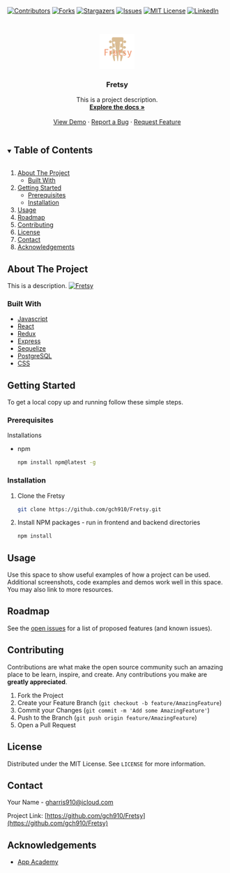 [![Contributors][contributors-shield]][contributors-url]
[![Forks][forks-shield]][forks-url]
[![Stargazers][stars-shield]][stars-url]
[![Issues][issues-shield]][issues-url]
[![MIT License][license-shield]][license-url]
[![LinkedIn][linkedin-shield]][linkedin-url]


<br />
<p align="center">
  <a href="https://github.com/gch910/Fretsy">
    <img src="./images/logo.png" alt="Logo" width="80" height="80">
  </a>

  <h3 align="center">Fretsy</h3>

  <p align="center">
    This is a project description.
    <br />
    <a href="https://github.com/gch910/Fretsy"><strong>Explore the docs »</strong></a>
    <br />
    <br />
    <a href="https://github.com/gch910/Fretsy">View Demo</a>
    ·
    <a href="https://github.com/gch910/Fretsy/issues">Report a Bug</a>
    ·
    <a href="https://github.com/gch910/Fretsy/issues">Request Feature</a>
  </p>
</p>



<!-- TABLE OF CONTENTS -->
<details open="open">
  <summary><h2 style="display: inline-block">Table of Contents</h2></summary>
  <ol>
    <li>
      <a href="#about-the-project">About The Project</a>
      <ul>
        <li><a href="#built-with">Built With</a></li>
      </ul>
    </li>
    <li>
      <a href="#getting-started">Getting Started</a>
      <ul>
        <li><a href="#prerequisites">Prerequisites</a></li>
        <li><a href="#installation">Installation</a></li>
      </ul>
    </li>
    <li><a href="#usage">Usage</a></li>
    <li><a href="#roadmap">Roadmap</a></li>
    <li><a href="#contributing">Contributing</a></li>
    <li><a href="#license">License</a></li>
    <li><a href="#contact">Contact</a></li>
    <li><a href="#acknowledgements">Acknowledgements</a></li>
  </ol>
</details>



<!-- ABOUT THE PROJECT -->
## About The Project
This is a description.
[![Fretsy][product-screenshot]](https://example.com)

### Built With

* [Javascript]()
* [React]()
* [Redux]()
* [Express]()
* [Sequelize]()
* [PostgreSQL]()
* [CSS]()



<!-- GETTING STARTED -->
## Getting Started

To get a local copy up and running follow these simple steps.

### Prerequisites

Installations
* npm
  ```sh
  npm install npm@latest -g
  ```


### Installation

1. Clone the Fretsy
   ```sh
   git clone https://github.com/gch910/Fretsy.git


2. Install NPM packages - run in frontend and backend directories
   ```sh
   npm install
   ```



<!-- USAGE EXAMPLES -->
## Usage

Use this space to show useful examples of how a project can be used. Additional screenshots, code examples and demos work well in this space. You may also link to more resources.



<!-- ROADMAP -->
## Roadmap

See the [open issues](https://github.com/gch910/Fretsy/issues) for a list of proposed features (and known issues).



<!-- CONTRIBUTING -->
## Contributing

Contributions are what make the open source community such an amazing place to be learn, inspire, and create. Any contributions you make are **greatly appreciated**.

1. Fork the Project
2. Create your Feature Branch (`git checkout -b feature/AmazingFeature`)
3. Commit your Changes (`git commit -m 'Add some AmazingFeature'`)
4. Push to the Branch (`git push origin feature/AmazingFeature`)
5. Open a Pull Request



<!-- LICENSE -->
## License

Distributed under the MIT License. See `LICENSE` for more information.



<!-- CONTACT -->
## Contact

Your Name - gharris910@icloud.com

Project Link: [https://github.com/gch910/Fretsy](https://github.com/gch910/Fretsy)



<!-- ACKNOWLEDGEMENTS -->
## Acknowledgements

* [App Academy](https://www.appacademy.io/)





<!-- MARKDOWN LINKS & IMAGES -->
<!-- https://www.markdownguide.org/basic-syntax/#reference-style-links -->
[contributors-shield]: https://img.shields.io/github/contributors/gch910/Fretsy.svg?style=for-the-badge
[contributors-url]: https://github.com/gch910/Fretsy/graphs/contributors
[forks-shield]: https://img.shields.io/github/forks/gch910/Fretsy.svg?style=for-the-badge
[forks-url]: https://github.com/gch910/Fretsy/network/members
[stars-shield]: https://img.shields.io/github/stars/gch910/Fretsy.svg?style=for-the-badge
[stars-url]: https://github.com/gch910/Fretsy/stargazers
[issues-shield]: https://img.shields.io/github/issues/gch910/Fretsy.svg?style=for-the-badge
[issues-url]: https://github.com/gch910/Fretsy/issues
[license-shield]: https://img.shields.io/github/license/gch910/Fretsy.svg?style=for-the-badge
[license-url]: https://github.com/gch910/Fretsy/blob/master/LICENSE.txt
[linkedin-shield]: https://img.shields.io/badge/-LinkedIn-black.svg?style=for-the-badge&logo=linkedin&colorB=555
[linkedin-url]: https://linkedin.com/in/gch910
[product-screenshot]: images/screenshot.png